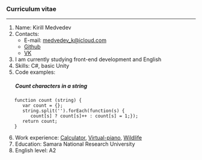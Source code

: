 ### Curriculum vitae ###
***
1. Name: Kirill Medvedev
2. Contacts:
    * E-mail: medvedev_k@icloud.com
    * [Github](https://github.com/MedvedevKirill)
    * [VK](https://vk.com/vattghern77)
3. I am currently studying front-end development and English
4. Skills: C#, basic Unity
5. Code examples:
   ##### Count characters in a string ##### 
```
   function count (string) {  
      var count = {};
      string.split('').forEach(function(s) {
         count[s] ? count[s]++ : count[s] = 1;});
      return count;
   }
```
6. Work experience: 
   [Calculator](https://rolling-scopes-school.github.io/medvedevkirill-JS2020Q3/calculator/),
   [Virtual-piano](https://rolling-scopes-school.github.io/medvedevkirill-JSFE2021Q1/virtual-piano/),
   [Wildlife](https://rolling-scopes-school.github.io/medvedevkirill-JSFE2021Q1/wildlife/)
7. Education: Samara National Research University
8. English level: A2
